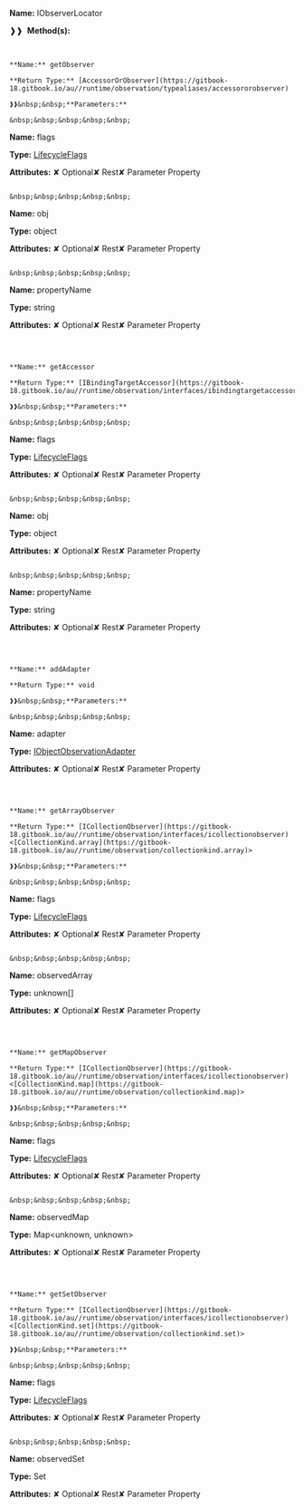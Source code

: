 **Name:** IObserverLocator

❱❱&nbsp;&nbsp;**Method(s):**

&nbsp;&nbsp;&nbsp;&nbsp;&nbsp;
```
**Name:** getObserver

**Return Type:** [AccessorOrObserver](https://gitbook-18.gitbook.io/au//runtime/observation/typealiases/accessororobserver)

❱❱&nbsp;&nbsp;**Parameters:**

&nbsp;&nbsp;&nbsp;&nbsp;&nbsp;
```
**Name:** flags

**Type:** [LifecycleFlags](https://gitbook-18.gitbook.io/au//runtime/flags/enums/lifecycleflags)

**Attributes:** ✘ Optional✘ Rest✘ Parameter Property

```

&nbsp;&nbsp;&nbsp;&nbsp;&nbsp;
```
**Name:** obj

**Type:** object

**Attributes:** ✘ Optional✘ Rest✘ Parameter Property

```

&nbsp;&nbsp;&nbsp;&nbsp;&nbsp;
```
**Name:** propertyName

**Type:** string

**Attributes:** ✘ Optional✘ Rest✘ Parameter Property

```

```

&nbsp;&nbsp;&nbsp;&nbsp;&nbsp;
```
**Name:** getAccessor

**Return Type:** [IBindingTargetAccessor](https://gitbook-18.gitbook.io/au//runtime/observation/interfaces/ibindingtargetaccessor)

❱❱&nbsp;&nbsp;**Parameters:**

&nbsp;&nbsp;&nbsp;&nbsp;&nbsp;
```
**Name:** flags

**Type:** [LifecycleFlags](https://gitbook-18.gitbook.io/au//runtime/flags/enums/lifecycleflags)

**Attributes:** ✘ Optional✘ Rest✘ Parameter Property

```

&nbsp;&nbsp;&nbsp;&nbsp;&nbsp;
```
**Name:** obj

**Type:** object

**Attributes:** ✘ Optional✘ Rest✘ Parameter Property

```

&nbsp;&nbsp;&nbsp;&nbsp;&nbsp;
```
**Name:** propertyName

**Type:** string

**Attributes:** ✘ Optional✘ Rest✘ Parameter Property

```

```

&nbsp;&nbsp;&nbsp;&nbsp;&nbsp;
```
**Name:** addAdapter

**Return Type:** void

❱❱&nbsp;&nbsp;**Parameters:**

&nbsp;&nbsp;&nbsp;&nbsp;&nbsp;
```
**Name:** adapter

**Type:** [IObjectObservationAdapter](https://gitbook-18.gitbook.io/au//runtime/observation/observer-locator/interfaces/iobjectobservationadapter)

**Attributes:** ✘ Optional✘ Rest✘ Parameter Property

```

```

&nbsp;&nbsp;&nbsp;&nbsp;&nbsp;
```
**Name:** getArrayObserver

**Return Type:** [ICollectionObserver](https://gitbook-18.gitbook.io/au//runtime/observation/interfaces/icollectionobserver)<[CollectionKind.array](https://gitbook-18.gitbook.io/au//runtime/observation/collectionkind.array)>

❱❱&nbsp;&nbsp;**Parameters:**

&nbsp;&nbsp;&nbsp;&nbsp;&nbsp;
```
**Name:** flags

**Type:** [LifecycleFlags](https://gitbook-18.gitbook.io/au//runtime/flags/enums/lifecycleflags)

**Attributes:** ✘ Optional✘ Rest✘ Parameter Property

```

&nbsp;&nbsp;&nbsp;&nbsp;&nbsp;
```
**Name:** observedArray

**Type:** unknown[]

**Attributes:** ✘ Optional✘ Rest✘ Parameter Property

```

```

&nbsp;&nbsp;&nbsp;&nbsp;&nbsp;
```
**Name:** getMapObserver

**Return Type:** [ICollectionObserver](https://gitbook-18.gitbook.io/au//runtime/observation/interfaces/icollectionobserver)<[CollectionKind.map](https://gitbook-18.gitbook.io/au//runtime/observation/collectionkind.map)>

❱❱&nbsp;&nbsp;**Parameters:**

&nbsp;&nbsp;&nbsp;&nbsp;&nbsp;
```
**Name:** flags

**Type:** [LifecycleFlags](https://gitbook-18.gitbook.io/au//runtime/flags/enums/lifecycleflags)

**Attributes:** ✘ Optional✘ Rest✘ Parameter Property

```

&nbsp;&nbsp;&nbsp;&nbsp;&nbsp;
```
**Name:** observedMap

**Type:** Map<unknown, unknown>

**Attributes:** ✘ Optional✘ Rest✘ Parameter Property

```

```

&nbsp;&nbsp;&nbsp;&nbsp;&nbsp;
```
**Name:** getSetObserver

**Return Type:** [ICollectionObserver](https://gitbook-18.gitbook.io/au//runtime/observation/interfaces/icollectionobserver)<[CollectionKind.set](https://gitbook-18.gitbook.io/au//runtime/observation/collectionkind.set)>

❱❱&nbsp;&nbsp;**Parameters:**

&nbsp;&nbsp;&nbsp;&nbsp;&nbsp;
```
**Name:** flags

**Type:** [LifecycleFlags](https://gitbook-18.gitbook.io/au//runtime/flags/enums/lifecycleflags)

**Attributes:** ✘ Optional✘ Rest✘ Parameter Property

```

&nbsp;&nbsp;&nbsp;&nbsp;&nbsp;
```
**Name:** observedSet

**Type:** Set<unknown>

**Attributes:** ✘ Optional✘ Rest✘ Parameter Property

```

```

